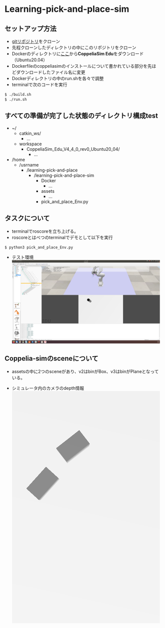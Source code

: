 # Learning-pick-and-place-sim
## セットアップ方法
- [gitリポジトリ](https://github.com/pantor/learning-pick-and-place)をクローン
- 先程クローンしたディレクトリの中にこのリポジトリをクローン
- Dockerのディレクトリに[ここ](https://www.coppeliarobotics.com/downloads)から**CoppeliaSim Edu**をダウンロード（Ubuntu20.04）
- Dockerfileのcoppeliasimのインストールについて書かれている部分を先ほどダウンロードしたファイル名に変更
- Dockerディレクトリの中のrun.shを各々で調整
- terminalで次のコードを実行
```shell
$ ./build.sh
$ ./run.sh
```

## すべての準備が完了した状態のディレクトリ構成test
- ~/
  - catkin_ws/
    - ...
  - workspace
    - CoppeliaSim_Edu_V4_4_0_rev0_Ubuntu20_04/
      - ...
- /home
  - /usrname
    - /learning-pick-and-place
      - /learning-pick-and-place-sim
        - Docker
          - ...
        - assets
          - ...
        - pick_and_place_Env.py

## タスクについて
- terminalでroscoreを立ち上げる。
- roscoreとはべつのterminalでデモとして以下を実行
```shell
$ python3 pick_and_place_Env.py
```


- テスト環境
![Image of env](images/env.png)


## Coppelia-simのsceneについて
- assetsの中に2つのsceneがあり、v2はbinがBox、v3はbinがPlaneとなっている。

- シミュレータ内のカメラのdepth情報
![Image of env](images/depth_img.png)
